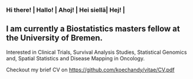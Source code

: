 ### Hi there! | Hallo! | Ahoj! | Hei siellä| Hej! | 

## I am currently a Biostatistics masters fellow at the University of Bremen.

Interested in Clinical Trials, Survival Analysis Studies, Statistical Genomics and, Spatial Statistics and Disease Mapping in Oncology.

Checkout my brief CV on https://github.com/koechandy/vitae/CV.pdf
